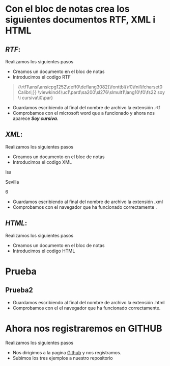 # Con el bloc de notas crea los siguientes documentos **RTF**, **XML** i **HTML**

## *RTF*:


Realizamos los siguientes pasos
* Creamos un documento en el bloc de notas
* Introducimos el codigo RTF
>{\rtf1\ansi\ansicpg1252\deff0\deflang3082{\fonttbl{\f0\fnil\fcharset0 Calibri;}}
\viewkind4\uc1\pard\sa200\sl276\slmult1\lang10\f0\fs22 soy \i cursiva\i0\par}
>
* Guardamos escribiendo al final del nombre de archivo la extensión .rtf
* Comprobamos con el microsoft word que a funcionado y ahora nos aparece ***Soy cursiva***.


## *XML*:
Realizamos los siguientes pasos
* Creamos un documento en el bloc de notas
* Introducimos el codigo XML
 <?xml version="1.0"?>
<Alumnos>

<alumno>

<Nombre>Isa</Nombre>

<Apellidos>Sevilla</Apellidos>

<Edad>6</Edad>

</alumno>

</Alumnos>

* Guardamos escribiendo al final del nombre de archivo la extensión .xml
* Comprobamos con el navegador que ha funcionado correctamente .
 ## *HTML*:


Realizamos los siguientes pasos
* Creamos un documento en el bloc de notas
* Introducimos el codigo HTML
<!DOCTYPE html>
<html>
<head>
<h1>Prueba</h1></head>
<body>
<h2>Prueba2</h2></body>
</html>


* Guardamos escribiendo al final del nombre de archivo la extensión .html
* Comprobamos con el el navegador que ha funcionado correctamente.

# Ahora nos registraremos en GITHUB

Realizamos los siguientes pasos
* Nos dirigimos a la pagina [Github](https://github.com) y nos registramos.
* Subimos los tres ejemplos a nuestro repositorio

